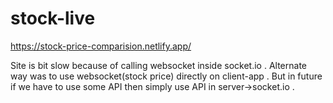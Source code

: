 # stock-live
https://stock-price-comparision.netlify.app/

Site is bit slow because of calling websocket inside socket.io . Alternate way was to use websocket(stock price) directly on client-app . But in future if we have to use some API then simply use API in server->socket.io . 

